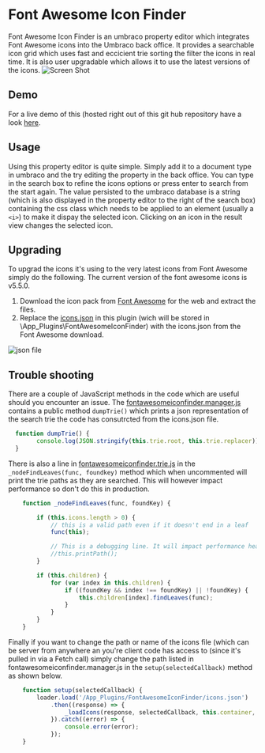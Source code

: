 # Font Awesome Icon Finder
Font Awesome Icon Finder is an umbraco property editor which integrates Font Awesome icons into the Umbraco back office. It provides a searchable icon grid which uses fast and eccicient trie sorting the filter the icons in real time. It is also user upgradable which allows it to use the latest versions of the icons.
![Screen Shot](https://github.com/RobbieLD/FontAwesomeIconFinder/blob/master/docs/screen_shot.PNG)

## Demo
For a live demo of this (hosted right out of this git hub repository have a look [here](http://htmlpreview.github.io/?https://github.com/RobbieLD/FontAwesomeIconFinder/blob/master/demo/index.html).

## Usage
Using this property editor is quite simple. Simply add it to a document type in umbraco and the try editing the property in the back office. You can type in the search box to refine the icons options or press enter to search from the start again. The value persisted to the umbraco database is a string (which is also displayed in the property editor to the right of the search box) containing the css class which needs to be applied to an element (usually a `<i>`) to make it dispay the selected icon. Clicking on an icon in the result view changes the selected icon.

## Upgrading
To upgrad the icons it's using to the very latest icons from Font Awesome simply do the following. The current version of the font awesome icons is v5.5.0. 
1. Download the icon pack from [Font Awesome](https://fontawesome.com/) for the web and extract the files. 
2. Replace the [icons.json](src/icons.json) in this plugin (wich will be stored in \App_Plugins\FontAwesomeIconFinder\) with the icons.json from the Font Awesome download.

![json file](https://github.com/RobbieLD/FontAwesomeIconFinder/blob/master/docs/install.PNG)

## Trouble shooting
There are a couple of JavaScript methods in the code which are useful should you encounter an issue. The [fontawesomeiconfinder.manager.js](src/fontawesomeiconfinder.manager.js) contains a public method `dumpTrie()` which prints a json representation of the search trie the code has consutrcted from the icons.json file. 
```javascript
  function dumpTrie() {
        console.log(JSON.stringify(this.trie.root, this.trie.replacer));
  }
```

There is also a line in [fontawesomeiconfinder.trie.js](src/fontawesomeiconfinder.trie.js) in the `_nodeFindLeaves(func, foundkey)` method which when uncommented will print the trie paths as they are searched. This will however impact performance so don't do this in production. 
```javascript
    function _nodeFindLeaves(func, foundKey) {

        if (this.icons.length > 0) {
            // this is a valid path even if it doesn't end in a leaf
            func(this);

            // This is a debugging line. It will impact performance heavily. Dont use in production
            //this.printPath();
        }

        if (this.children) {
            for (var index in this.children) {
                if ((foundKey && index !== foundKey) || !foundKey) {
                    this.children[index].findLeaves(func);
                }
            }
        }
    }
```

Finally if you want to change the path or name of the icons file (which can be server from anywhere an you're client code has access to (since it's pulled in via a Fetch call) simply change the path listed in fontawesomeiconfinder.manager.js in the `setup(selectedCallback)` method as shown below. 
```javascript
    function setup(selectedCallback) {
        loader.load('/App_Plugins/FontAwesomeIconFinder/icons.json')
            .then((response) => {
                _loadIcons(response, selectedCallback, this.container, this.trie);
            }).catch((error) => {
                console.error(error);
            });
    }
```
